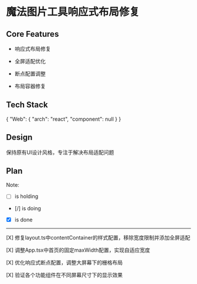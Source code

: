 # 魔法图片工具响应式布局修复

## Core Features

- 响应式布局修复

- 全屏适配优化

- 断点配置调整

- 布局容器修复

## Tech Stack

{
  "Web": {
    "arch": "react",
    "component": null
  }
}

## Design

保持原有UI设计风格，专注于解决布局适配问题

## Plan

Note: 

- [ ] is holding
- [/] is doing
- [X] is done

---

[X] 修复layout.ts中contentContainer的样式配置，移除宽度限制并添加全屏适配

[X] 调整App.tsx中首页的固定maxWidth配置，实现自适应宽度

[X] 优化响应式断点配置，调整大屏幕下的栅格布局

[X] 验证各个功能组件在不同屏幕尺寸下的显示效果
